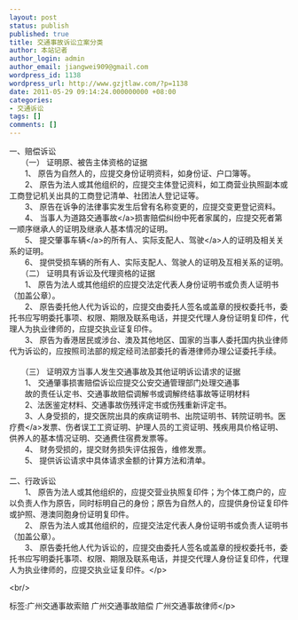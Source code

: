 ```yaml
---
layout: post
status: publish
published: true
title: 交通事故诉讼立案分类
author: 本站记者
author_login: admin
author_email: jiangwei909@gmail.com
wordpress_id: 1138
wordpress_url: http://www.gzjtlaw.com/?p=1138
date: 2011-05-29 09:14:24.000000000 +08:00
categories:
- 交通诉讼
tags: []
comments: []
---
```

<p><p><p> 一、赔偿诉讼<br> 　　（一） 证明原、被告主体资格的证据<br> 　　1、 原告为自然人的，应提交身份证明资料，如身份证、户口簿等。<br> 　　2、 原告为法人或其他组织的，应提交主体登记资料，如工商营业执照副本或工商登记机关出具的工商登记清单、社团法人登记证等。<br> 　　3、 原告在诉争的法律事实发生后曾有名称变更的，应提交变更登记资料。<br> 　　4、 当事人为道路<a>交通事故<&#47;a>损害赔偿纠纷中死者家属的，应提交死者第一顺序继承人的证明及继承人基本情况的证明。<br> 　　5、 提交肇事<a>车辆<&#47;a>的所有人、实际支配人、<a>驾驶<&#47;a>人的证明及相关关系的证明。<br> 　　6、 提供受损车辆的所有人、实际支配人、驾驶人的证明及互相关系的证明。 <br> 　　（二） 证明具有诉讼及代理资格的证据<br> 　　1、 原告为法人或其他组织的应提交法定代表人身份证明书或负责人证明书（加盖公章）。<br> 　　2、 原告委托他人代为诉讼的，应提交由委托人签名或盖章的授权委托书，委托书应写明委托事项、权限、期限及联系电话，并提交代理人身份证明复印件，代理人为执业律师的，应提交执业证复印件。<br> 　　3、 原告为香港居民或涉台、澳及其他地区、国家的当事人委托国内执业律师代为诉讼的，应按照司法部的规定经司法部委托的香港律师办理公证委托手续。<br><br> 　　（三） 证明双方当事人发生交通事故及其他证明诉讼请求的证据<br> 　　1、 交通肇事损害赔偿诉讼应提交公安交通管理部门处理交通事<br> 　　故的责任认定书、交通事故赔偿调解书或调解终结事故等证明材料<br> 　　2、法医鉴定材料、交通事故伤残评定书或伤残重新评定书。<br> 　　3、人身受损的，提交医院出具的疾病证明书、出院证明书、转院证明书。<a>医疗费<&#47;a>发票、伤者误工工资证明、护理人员的工资证明、残疾用具价格证明、供养人的基本情况证明、交通费住宿费发票等。<br> 　　4、 财务受损的，提交财务损失评估报告，维修发票。<br> 　　5、 提供诉讼请求中具体请求金额的计算方法和清单。<br><br> 二、行政诉讼<br> 　　1、 原告为法人或其他组织的，应提交营业执照复印件；为个体工商户的，应以负责人作为原告，同时标明自己的身份；原告为自然人的，应提供身份证复印件或护照、港澳同胞身份证明复印件。<br> 　　2、 原告为法人或其他组织的，应提交法定代表人身份证明书或负责人证明书（加盖公章）。<br> 　　3、 原告委托他人代为诉讼的，应提交由委托人签名或盖章的授权委托书，委托书应写明委托事项、权限、期限及联系电话，并提交代理人身份证复印件，代理人为执业律师的，应提交执业证复印件。<&#47;p><br&#47;><p>标签:广州交通事故索赔 广州交通事故赔偿 广州交通事故律师<&#47;p>
